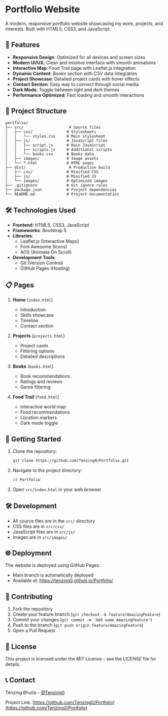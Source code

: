 # Portfolio Website

A modern, responsive portfolio website showcasing my work, projects, and interests. Built with HTML5, CSS3, and JavaScript.

## 🚀 Features

- **Responsive Design**: Optimized for all devices and screen sizes
- **Modern UI/UX**: Clean and intuitive interface with smooth animations
- **Interactive Map**: Food Trail page with Leaflet.js integration
- **Dynamic Content**: Books section with CSV data integration
- **Project Showcase**: Detailed project cards with hover effects
- **Contact Section**: Easy way to connect through social media
- **Dark Mode**: Toggle between light and dark themes
- **Performance Optimized**: Fast loading and smooth interactions

## 📁 Project Structure

```
portfolio/
├── src/                    # Source files
│   ├── css/               # Stylesheets
│   │   └── styles.css     # Main stylesheet
│   ├── js/                # JavaScript files
│   │   ├── script.js      # Main JavaScript
│   │   ├── scripts.js     # Additional scripts
│   │   └── books.csv      # Books data
│   ├── images/            # Image assets
│   └── *.html             # HTML pages
├── dist/                   # Production build
│   ├── css/               # Minified CSS
│   ├── js/                # Minified JS
│   └── images/            # Optimized images
├── .gitignore             # Git ignore rules
├── package.json           # Project dependencies
└── README.md              # Project documentation
```

## 🛠️ Technologies Used

- **Frontend**: HTML5, CSS3, JavaScript
- **Frameworks**: Bootstrap 5
- **Libraries**: 
  - Leaflet.js (Interactive Maps)
  - Font Awesome (Icons)
  - AOS (Animate On Scroll)
- **Development Tools**:
  - Git (Version Control)
  - GitHub Pages (Hosting)

## 📋 Pages

1. **Home** (`index.html`)
   - Introduction
   - Skills showcase
   - Timeline
   - Contact section

2. **Projects** (`projects.html`)
   - Project cards
   - Filtering options
   - Detailed descriptions

3. **Books** (`books.html`)
   - Book recommendations
   - Ratings and reviews
   - Genre filtering

4. **Food Trail** (`food.html`)
   - Interactive world map
   - Food recommendations
   - Location markers
   - Dark mode toggle

## 🚀 Getting Started

1. Clone the repository:
   ```bash
   git clone https://github.com/Tenzing0/Portfolio.git
   ```

2. Navigate to the project directory:
   ```bash
   cd Portfolio
   ```

3. Open `src/index.html` in your web browser

## 🛠️ Development

- All source files are in the `src/` directory
- CSS files are in `src/css/`
- JavaScript files are in `src/js/`
- Images are in `src/images/`

## 🌐 Deployment

The website is deployed using GitHub Pages:
- Main branch is automatically deployed
- Available at: https://tenzing0.github.io/Portfolio/

## 🤝 Contributing

1. Fork the repository
2. Create your feature branch (`git checkout -b feature/AmazingFeature`)
3. Commit your changes (`git commit -m 'Add some AmazingFeature'`)
4. Push to the branch (`git push origin feature/AmazingFeature`)
5. Open a Pull Request

## 📝 License

This project is licensed under the MIT License - see the LICENSE file for details.

## 📞 Contact

Tenzing Bhutia - [@Tenzing0](https://github.com/Tenzing0)

Project Link: [https://github.com/Tenzing0/Portfolio](https://github.com/Tenzing0/Portfolio) 